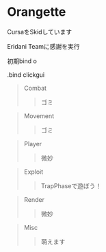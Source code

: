 # Orangette
CursaをSkidしています

Eridani Teamに感謝を実行

初期bind o

.bind clickgui 

>Combat
>>ゴミ

>Movement
>>ゴミ

>Player
>>微妙

>Exploit
>>TrapPhaseで遊ぼう！

>Render
>>微妙

>Misc
>>萌えます

